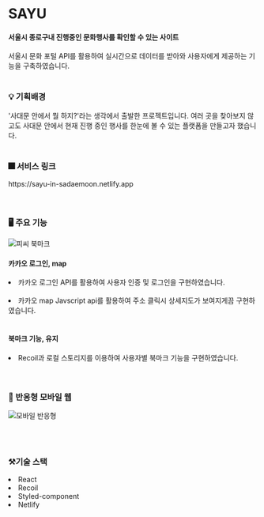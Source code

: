 <h1>SAYU</h1>
<h4>서울시 종로구내 진행중인 문화행사를 확인할 수 있는 사이트</h4>
<span>서울시 문화 포털 API를 활용하여 실시간으로 데이터를 받아와 사용자에게 제공하는 기능을 구축하였습니다.</span>
<br/>
<br/>

<h3>💡 기획배경</h3>
<span>'사대문 안에서 뭘 하지?'라는 생각에서 출발한 프로젝트입니다. 여러 곳을 찾아보지 않고도 사대문 안에서 현재 진행 중인 행사를 한눈에 볼 수 있는 플랫폼을 만들고자 했습니다.</span>
<br/>
<br/>
<h3>🎆 서비스 링크</h3>
https://sayu-in-sadaemoon.netlify.app
<br/>
<br/>
<br/>

<h3>🖥 주요 기능</h3>

![피씨 북마크](https://github.com/ekki88/sayu/assets/96987560/7d7fd159-749e-4b60-a7db-8af0bba30f26)

<h4>카카오 로그인, map</h4> 
<li>카카오 로그인 API를 활용하여 사용자 인증 및 로그인을 구현하였습니다.  </li> <br/>
<li>카카오 map Javscript api를 활용하여 주소 클릭시 상세지도가 보여지게끔 구현하였습니다.  </li> <br/>
<h4>북마크 기능, 유지</h4> 
<li>Recoil과 로컬 스토리지를 이용하여 사용자별 북마크 기능을 구현하였습니다.</li>
<br/>
<br/>
<h3>📲 반응형 모바일 웹</h3>

![모바일 반응형](https://github.com/ekki88/sayu/assets/96987560/0aca51cf-cc9c-49f5-b811-763bfd90f499)

<br/>
<br/>
<h3>⚒기술 스택</h3>
<li>React</li>
<li>Recoil</li>
<li>Styled-component</li>
<li>Netlify</li>

